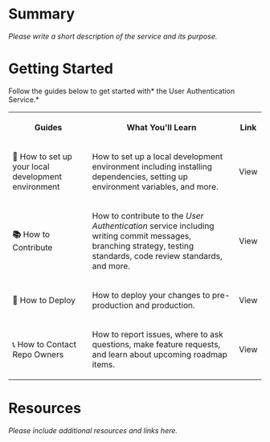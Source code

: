 # Summary

*Please write a short description of the service and its purpose.*

# Getting Started

Follow the guides below to get started with\* the User Authentication Service.\*

<table class="dashdraft-table"><tbody><tr class="dashdraft-table-row"><th class="dashdraft-table-header" colspan="1" rowspan="1" colwidth="295"><p class="dashdraft-paragraph">Guides</p></th><th class="dashdraft-table-header" colspan="1" rowspan="1" colwidth="689"><p class="dashdraft-paragraph">What You'll Learn</p></th><th class="dashdraft-table-header" colspan="1" rowspan="1"><p class="dashdraft-paragraph">Link</p></th></tr><tr class="dashdraft-table-row"><td class="dashdraft-table-cell" colspan="1" rowspan="1" colwidth="295"><p class="dashdraft-paragraph"><strong class="dashdraft-bold"><span data-name="green_book" class="dashdraft-emoji" data-type="emoji">📗</span> </strong>How to set up your local development environment</p></td><td class="dashdraft-table-cell" colspan="1" rowspan="1" colwidth="689"><p class="dashdraft-paragraph">How to set up a local development environment including installing dependencies, setting up environment variables, and more.</p></td><td class="dashdraft-table-cell" colspan="1" rowspan="1"><p class="dashdraft-paragraph">View</p></td></tr><tr class="dashdraft-table-row"><td class="dashdraft-table-cell" colspan="1" rowspan="1" colwidth="295"><p class="dashdraft-paragraph"><strong class="dashdraft-bold"><span data-name="books" class="dashdraft-emoji" data-type="emoji">📚</span> </strong>How to Contribute</p></td><td class="dashdraft-table-cell" colspan="1" rowspan="1" colwidth="689"><p class="dashdraft-paragraph">How to contribute to the <em class="dashdraft-italic">User Authentication</em> service including writing commit messages, branching strategy, testing standards, code review standards, and more.</p></td><td class="dashdraft-table-cell" colspan="1" rowspan="1"><p class="dashdraft-paragraph">View</p></td></tr><tr class="dashdraft-table-row"><td class="dashdraft-table-cell" colspan="1" rowspan="1" colwidth="295"><p class="dashdraft-paragraph"><span data-name="bullseye" class="dashdraft-emoji" data-type="emoji">🎯</span> How to Deploy</p></td><td class="dashdraft-table-cell" colspan="1" rowspan="1" colwidth="689"><p class="dashdraft-paragraph">How to deploy your changes to pre-production and production.</p></td><td class="dashdraft-table-cell" colspan="1" rowspan="1"><p class="dashdraft-paragraph">View</p></td></tr><tr class="dashdraft-table-row"><td class="dashdraft-table-cell" colspan="1" rowspan="1" colwidth="295"><p class="dashdraft-paragraph"><span data-name="telephone_receiver" class="dashdraft-emoji" data-type="emoji">📞</span> How to Contact Repo Owners</p></td><td class="dashdraft-table-cell" colspan="1" rowspan="1" colwidth="689"><p class="dashdraft-paragraph">How to report issues, where to ask questions, make feature requests, and learn about upcoming roadmap items.</p></td><td class="dashdraft-table-cell" colspan="1" rowspan="1"><p class="dashdraft-paragraph">View</p></td></tr></tbody></table>

# Resources

*Please include additional resources and links here.*
